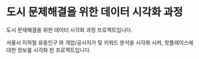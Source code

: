 # 도시 문제해결을 위한 데이터 시각화 과정
도시 문재해결을 위한 데이터 시각화 과정 프로젝트입니다.

서울시 지하철 유동인구 와 개업/공시지가 및 키워드 분석을 시각화 시켜, 핫플레이스에대한 정보를 시각화 한 프로젝트입니다.
